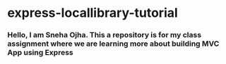 # express-locallibrary-tutorial

### Hello, I am Sneha Ojha. This a repository is for my class assignment where we are learning more about building MVC App using Express
